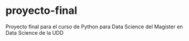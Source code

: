# proyecto-final
Proyecto final para el curso de Python para Data Science del Magíster en Data Science de la UDD
